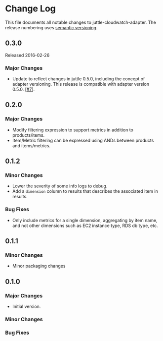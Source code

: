 # Change Log
This file documents all notable changes to juttle-cloudwatch-adapter. The release numbering uses [semantic versioning](http://semver.org).

## 0.3.0
Released 2016-02-26

### Major Changes
- Update to reflect changes in juttle 0.5.0, including the concept of adapter versioning. This release is compatible with adapter version 0.5.0. [[#7](https://github.com/juttle/juttle-cloudwatch-adapter/pull/7)].

## 0.2.0

### Major Changes
- Modify filtering expression to support metrics in addition to products/items.
- Item/Metric filtering can be expressed using ANDs between products and items/metrics.

## 0.1.2

### Minor Changes
- Lower the severity of some info logs to debug.
- Add a `dimension` column to results that describes the associated item in results.

### Bug Fixes
- Only include metrics for a single dimension, aggregating by item name, and not other dimensions such as EC2 instance type, RDS db type, etc.

## 0.1.1

### Minor Changes
- Minor packaging changes

## 0.1.0

### Major Changes
- Initial version.

### Minor Changes

### Bug Fixes
